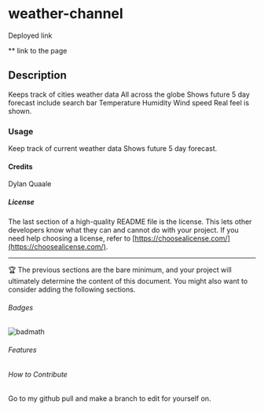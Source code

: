 # weather-channel

Deployed link


\*\* link to the page


## Description
Keeps track of cities weather data
All across the globe
Shows future 5 day forecast
include search bar
Temperature
Humidity 
Wind speed
Real feel is shown.

### Usage
Keep track of current weather data
Shows future 5 day forecast. 

#### Credits

Dylan Quaale

##### License

The last section of a high-quality README file is the license. This lets other developers know what they can and cannot do with your project. If you need help choosing a license, refer to [https://choosealicense.com/](https://choosealicense.com/).

---

🏆 The previous sections are the bare minimum, and your project will ultimately determine the content of this document. You might also want to consider adding the following sections.

###### Badges

![badmath](https://img.shields.io/github/languages/top/lernantino/badmath)

###### Features

###### How to Contribute

Go to my github pull and make a branch to edit for yourself on.
